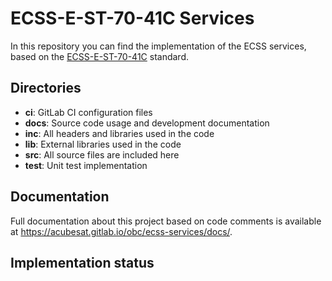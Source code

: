 # ECSS-E-ST-70-41C Services

In this repository you can find the implementation of the ECSS services, based
on the [ECSS-E-ST-70-41C](https://ecss.nl/standard/ecss-e-st-70-41c-space-engineering-telemetry-and-telecommand-packet-utilization-15-april-2016/)
standard.

## Directories
- **ci**: GitLab CI configuration files
- **docs**: Source code usage and development documentation
- **inc**: All headers and libraries used in the code
- **lib**: External libraries used in the code
- **src**: All source files are included here
- **test**: Unit test implementation

## Documentation
Full documentation about this project based on code comments is available at https://acubesat.gitlab.io/obc/ecss-services/docs/.

## Implementation status
